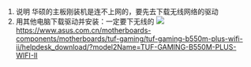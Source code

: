 1. 说明
	华硕的主板刚装机是连不上网的，要先去下载无线网络的驱动
1. 用其他电脑下载驱动并安装：一定要下无线的
	![](https://cdn.jsdelivr.net/gh/Taokara/blogimg/装机后联网_1.png)
	https://www.asus.com.cn/motherboards-components/motherboards/tuf-gaming/tuf-gaming-b550m-plus-wifi-ii/helpdesk_download/?model2Name=TUF-GAMING-B550M-PLUS-WIFI-II